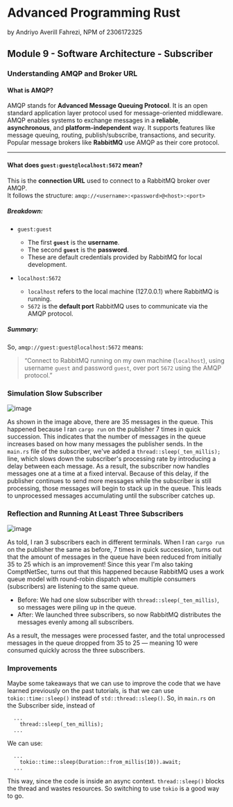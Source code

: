 # Advanced Programming Rust 
by Andriyo Averill Fahrezi, NPM of 2306172325

## Module 9 - Software Architecture - Subscriber

### Understanding AMQP and Broker URL

#### What is AMQP?

AMQP stands for **Advanced Message Queuing Protocol**.  It is an open standard application layer protocol used for message-oriented middleware.  AMQP enables systems to exchange messages in a **reliable**, **asynchronous**, and **platform-independent** way.  It supports features like message queuing, routing, publish/subscribe, transactions, and security.  Popular message brokers like **RabbitMQ** use AMQP as their core protocol.

---

#### What does `guest:guest@localhost:5672` mean?

This is the **connection URL** used to connect to a RabbitMQ broker over AMQP.  
It follows the structure: 
```amqp://<username>:<password>@<host>:<port>```

##### Breakdown:
- `guest:guest`  
  - The first **`guest`** is the **username**.
  - The second **`guest`** is the **password**.
  - These are default credentials provided by RabbitMQ for local development.

- `localhost:5672`  
  - `localhost` refers to the local machine (127.0.0.1) where RabbitMQ is running.
  - `5672` is the **default port** RabbitMQ uses to communicate via the AMQP protocol.

##### Summary:
So, `amqp://guest:guest@localhost:5672` means:  
> “Connect to RabbitMQ running on my own machine (`localhost`), using username `guest` and password `guest`, over port `5672` using the AMQP protocol.”

### Simulation Slow Subscriber
![image](https://github.com/user-attachments/assets/bf745a75-2d50-4dab-95fe-2142d2e76efe)

As shown in the image above, there are 35 messages in the queue. This happened because I ran `cargo run` on the publisher 7 times in quick succession. This indicates that the number of messages in the queue increases based on how many messages the publisher sends.
In the `main.rs` file of the subscriber, we've added a `thread::sleep(_ten_millis);` line, which slows down the subscriber's processing rate by introducing a delay between each message. As a result, the subscriber now handles messages one at a time at a fixed interval.
Because of this delay, if the publisher continues to send more messages while the subscriber is still processing, those messages will begin to stack up in the queue. This leads to unprocessed messages accumulating until the subscriber catches up.

### Reflection and Running At Least Three Subscribers
![image](https://github.com/user-attachments/assets/318b5e51-c8ec-4317-a771-9857fae6cf8d)

As told, I ran 3 subscribers each in different terminals. When I ran `cargo run` on the publisher the same as before, 7 times in quick succession, turns out that the amount of messages in the queue have been reduced from initially 35 to 25 which is an improvement! Since this year I'm also taking ComptNetSec, turns out that this happened because RabbitMQ uses a work queue model with round-robin dispatch when multiple consumers (subscribers) are listening to the same queue. 
- Before: We had one slow subscriber with `thread::sleep(_ten_millis)`, so messages were piling up in the queue.
- After: We launched three subscribers, so now RabbitMQ distributes the messages evenly among all subscribers.

As a result, the messages were processed faster, and the total unprocessed messages in the queue dropped from 35 to 25 — meaning 10 were consumed quickly across the three subscribers.

### Improvements
Maybe some takeaways that we can use to improve the code that we have learned previously on the past tutorials, is that we can use `tokio::time::sleep()` instead of `std::thread::sleep()`. So, in `main.rs` on the Subscriber side, instead of 
```
  ...
    thread::sleep(_ten_millis);
  ...
```

We can use:
```
  ...
    tokio::time::sleep(Duration::from_millis(10)).await;
  ...
```
This way, since the code is inside an async context. `thread::sleep()` blocks the thread and wastes resources. So switching to use `tokio` is a good way to go.


